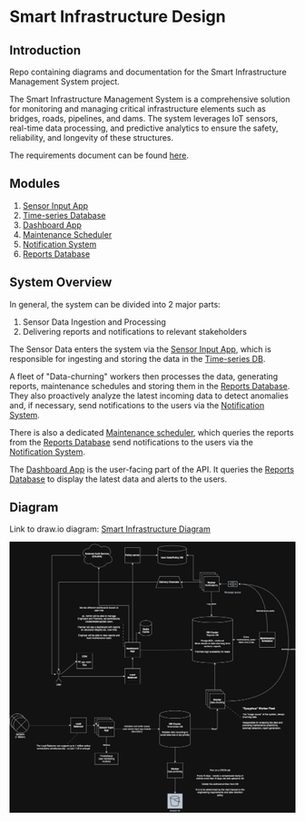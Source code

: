 # Smart Infrastructure Design

## Introduction

Repo containing diagrams and documentation for the Smart Infrastructure Management System project.

The Smart Infrastructure Management System is a comprehensive solution for monitoring and managing critical infrastructure elements such as bridges, roads, pipelines, and dams. The system leverages IoT sensors, real-time data processing, and predictive analytics to ensure the safety, reliability, and longevity of these structures.

The requirements document can be found [here](REQUIREMENTS.md).

## Modules

1. [Sensor Input App](sensor_input/sensor_input.md)
1. [Time-series Database](sensor_input/tsdb_description.md)
1. [Dashboard App](dashboard_app/dashboard_app.md)
1. [Maintenance Scheduler](maintenance_scheduler/maintenance_scheduler.md)
1. [Notification System](notifications/notifications.md)
1. [Reports Database](dashboard_app/database_schema.md)

## System Overview

In general, the system can be divided into 2 major parts:

1. Sensor Data Ingestion and Processing
2. Delivering reports and notifications to relevant stakeholders

The Sensor Data enters the system via the [Sensor Input App](sensor_input/sensor_input.md), which is responsible for ingesting and storing the data in the [Time-series DB](/sensor_input/tsdb_description.md).

A fleet of "Data-churning" workers then processes the data, generating reports, maintenance schedules and storing them in the [Reports Database](dashboard_app/database_schema.md). They also proactively analyze the latest incoming data to detect anomalies and, if necessary, send notifications to the users via the [Notification System](notifications/notifications.md).

There is also a dedicated [Maintenance scheduler](maintenance_scheduler/maintenance_scheduler.md), which queries the reports from the [Reports Database](dashboard_app/database_schema.md) send notifications to the users via the [Notification System](notifications/notifications.md).

The [Dashboard App](dashboard_app/dashboard_app.md) is the user-facing part of the API. It queries the [Reports Database](dashboard_app/database_schema.md) to display the latest data and alerts to the users.

## Diagram

Link to draw.io diagram: [Smart Infrastructure Diagram](https://viewer.diagrams.net/?tags=%7B%7D&lightbox=1&highlight=0000ff&edit=_blank&layers=1&nav=1&title=main.drawio#Uhttps%3A%2F%2Fraw.githubusercontent.com%2Fjbunyadzade%2FSmartInfrastructureDesign%2Fmain%2Fmain.drawio)

![Main Diagram](main.png)
